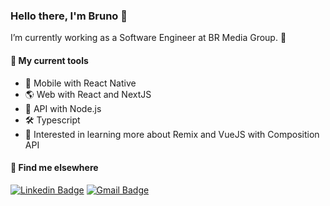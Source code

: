 ### Hello there, I'm Bruno 🥸

I’m currently working as a Software Engineer at BR Media Group. 🚀

#### 🧰 My current tools 
-  📱 Mobile with React Native
-  🌎 Web with React and NextJS
-  📡 API with Node.js
-  🛠️ Typescript
-  📖 Interested in learning more about Remix and VueJS with Composition API

#### 💬 Find me elsewhere

[![Linkedin Badge](https://img.shields.io/badge/-Linkedin-blue?style=flat-square&logo=Linkedin&logoColor=white&link=https://www.linkedin.com/in/bruno-franco-puzoni/)](https://www.linkedin.com/in/bruno-franco-puzoni/) 
[![Gmail Badge](https://img.shields.io/badge/-bpuzoni@gmail.com-c14438?style=flat-square&logo=Gmail&logoColor=white&link=mailto:bpuzoni@gmail.com)](mailto:bpuzoni@gmail.com)
